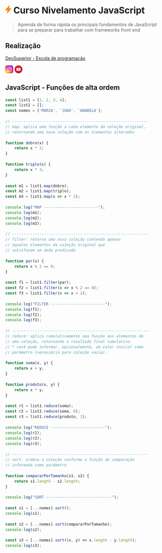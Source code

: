 # ![DevSuperior logo](https://raw.githubusercontent.com/devsuperior/bds-assets/main/ds/devsuperior-logo-small.png) Curso Nivelamento JavaScript
>  Aprenda de forma rápida os principais fundamentos de JavaScript para se preparar para trabalhar com frameworks front end

## Realização
[DevSuperior - Escola de programação](https://devsuperior.com.br)

[![DevSuperior no Instagram](https://raw.githubusercontent.com/devsuperior/bds-assets/main/ds/ig-icon.png)](https://instagram.com/devsuperior.ig)
[![DevSuperior no Youtube](https://raw.githubusercontent.com/devsuperior/bds-assets/main/ds/yt-icon.png)](https://youtube.com/devsuperior)

## JavaScript - Funções de alta ordem

```javascript
const list1 = [1, 2, 3, 4];
const list2 = [];
const nomes = ['MARIA', 'JOAO', 'ANABELA'];

// ------------------------------------------------------------
// map: aplica uma função a cada elemento da coleção original, 
// retornando uma nova coleção com os elementos alterados

function dobro(x) {
    return x * 2;
}

function triplo(x) {
    return x * 3;
}

const m1 = list1.map(dobro);
const m2 = list1.map(triplo);
const m3 = list1.map(x => x * 2);

console.log("MAP ------------------------");
console.log(m1);
console.log(m2);
console.log(m3);

// ------------------------------------------------------------
// filter: retorna uma nova coleção contendo apenas 
// aqueles elementos da coleção original que 
// satisfazem um dado predicado

function par(x) {
    return x % 2 == 0;
}

const f1 = list1.filter(par);
const f2 = list1.filter(x => x % 2 == 0);
const f3 = list1.filter(x => x > 2);

console.log("FILTER ------------------------");
console.log(f1);
console.log(f2);
console.log(f3);

// -------------------------------------------------------------
// reduce: aplica cumulativamente uma função aos elementos de 
// uma coleção, retornando o resultado final cumulativo.
// * você pode informar, opcionalmente, um valor inicial como 
// parâmetro (necessário para coleção vazia).

function soma(x, y) {
    return x + y;
}

function produto(x, y) {
    return x * y;
}

const r1 = list1.reduce(soma);
const r2 = list2.reduce(soma, 0);
const r3 = list1.reduce(produto, 1);

console.log("REDUCE ------------------------");
console.log(r1);
console.log(r2);
console.log(r3);

// ------------------------------------------------------------
// sort: ordena a coleção conforme a função de comparação 
// informada como parâmetro

function compararPorTamanho(s1, s2) {
    return s1.length - s2.length;
}

console.log("SORT -----------------------------");

const s1 = [...nomes].sort();
console.log(s1);

const s2 = [...nomes].sort(compararPorTamanho);
console.log(s2);

const s3 = [...nomes].sort((x, y) => x.length - y.length);
console.log(s3);
```
